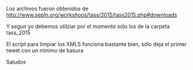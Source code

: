 Los archivos fueron obtenidos de http://www.sepln.org/workshops/tass/2015/tass2015.php#downloads

Y segun yo debemos utilziar por el momento sólo los de la carpeta tass_2015

El script para limpiar los XMLS funciona bastante bien, sólo deja el primer tweet con un minimo de basura

Saludos
